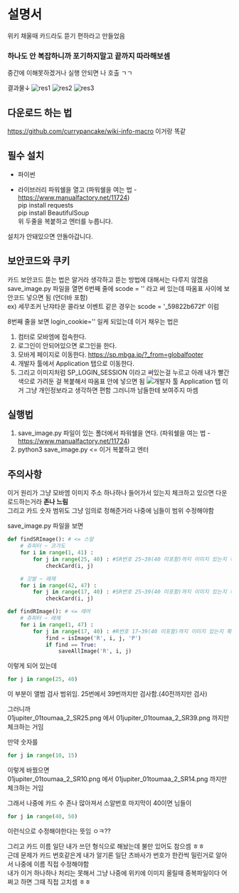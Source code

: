 # 설명서
위키 채울때 카드라도 뜯기 편하라고 만들었음
### **하나도 안 복잡하니까 포기하지말고 끝까지 따라해보셈** <br />
중간에 이해못하겠거나 실행 안되면 나 호출 ㄱㄱ

결과물↓
![res1](https://github.com/currypancake/SaveImage/blob/master/image/res1.png)
![res2](https://github.com/currypancake/SaveImage/blob/master/image/res2.png)
![res3](https://github.com/currypancake/SaveImage/blob/master/image/res3.png)

## 다운로드 하는 법
https://github.com/currypancake/wiki-info-macro
이거랑 똑같

## 필수 설치
* 파이썬

* 라이브러리
파워쉘을 열고 (파워쉘을 여는 법 - https://www.manualfactory.net/11724) <br />
pip install requests <br />
pip install BeautifulSoup <br />
위 두줄을 복붙하고 엔터를 누릅니다.

설치가 안돼있으면 안돌아갑니다.

## 보안코드와 쿠키
카드 보안코드 뜯는 법은 알거라 생각하고 뜯는 방법에 대해서는 다루지 않겠음 <br />
save_image.py 파일을 열면 6번째 줄에 scode = '' 라고 써 있는데 따옴표 사이에 보안코드 넣으면 됨 (언더바 포함) <br />
ex) 세무조커 난쟈타운 콜라보 이벤트 같은 경우는 scode = '_59822b672f' 이럼

8번째 줄을 보면 login_cookie='' 일케 되있는데 이거 채우는 법은

1. 컴터로 모바엠에 접속한다.
2. 로그인이 안되어있으면 로그인을 한다.
3. 모바게 페이지로 이동한다. https://sp.mbga.jp/?_from=globalfooter
4. 개발자 툴에서 Application 탭으로 이동한다.
5. 그리고 이미지처럼 SP_LOGIN_SESSION 이라고 써있는걸 누르고 아래 내가 빨간색으로 가려둔 걸 복붙해서 따옴표 안에 넣으면 됨
![개발자 툴 Application 탭](https://github.com/currypancake/SaveImage/blob/master/image/cookie.png)
이거 그냥 개인정보라고 생각하면 편함 그러니까 남들한테 보여주지 마셈


## 실행법
1. save_image.py 파일이 있는 폴더에서 파워쉘을 연다. (파워쉘을 여는 법 - https://www.manualfactory.net/11724)
2. python3 save_image.py <= 이거 복붙하고 엔터


## 주의사항
이거 원리가 그냥 모바엠 이미지 주소 하나하나 들어가서 있는지 체크하고 있으면 다운로드하는거라 **존나 느림** <br />
그리고 카드 숫자 범위도 그냥 임의로 정해준거라 나중에 님들이 범위 수정해야함

save_image.py 파일을 보면
~~~py
def findSRImage(): # <= 스알 
	# 쥬피터 ~ 코가도
	for i in range(1, 41) :
		for j in range(25, 40) : #SR번호 25~39(40 미포함)까지 이미지 있는지 확인
			checkCard(i, j)

	# 깃발 ~ 레제
	for i in range(42, 47) :
		for j in range(17, 40) : #SR번호 25~39(40 미포함)까지 이미지 있는지 확인
			checkCard(i, j)

def findRImage(): # <= 레어
	# 쥬피터 ~ 레제
	for i in range(1, 47) :
		for j in range(17, 40) : #R번호 17~39(40 미포함)까지 이미지 있는지 확인
			find = isImage('R', i, j, 'P')
			if find == True:
				saveAllImage('R', i, j)

~~~
이렇게 되어 있는데 

~~~py
for j in range(25, 40)
~~~
이 부분이 앨범 검사 범위임. 25번에서 39번까지만 검사함.(40전까지만 검사)

그러니까 <br />
01jupiter_01toumaa_2_SR25.png 에서 01jupiter_01toumaa_2_SR39.png 까지만 체크하는 거임

만약 숫자를 
~~~py
for j in range(10, 15)
~~~
이렇게 바꿨으면 <br />
01jupiter_01toumaa_2_SR10.png 에서 01jupiter_01toumaa_2_SR14.png 까지만 체크하는 거임

그래서 나중에 카드 수 존나 많아져서 스알번호 마지막이 40이면 님들이 
~~~py
for j in range(40, 50)
~~~
이런식으로 수정해야한다는 뜻임 ㅇㅋ??

그리고 카드 이름 일단 내가 쓰던 형식으로 해놨는데 불만 있어도 참으셈 ㅎㅎ <br />
근데 문제가 카드 번호같은게 내가 알기론 일단 츠바사가 번호가 한칸씩 밀린거로 알아서 나중에 이름 직접 수정해야함 <br />
내가 이거 하나하나 처리는 못해서 그냥 나중에 위키에 이미지 올릴때 중복파일이다 어쩌고 하면 그때 직접 고치셈 ㅎㅎ
